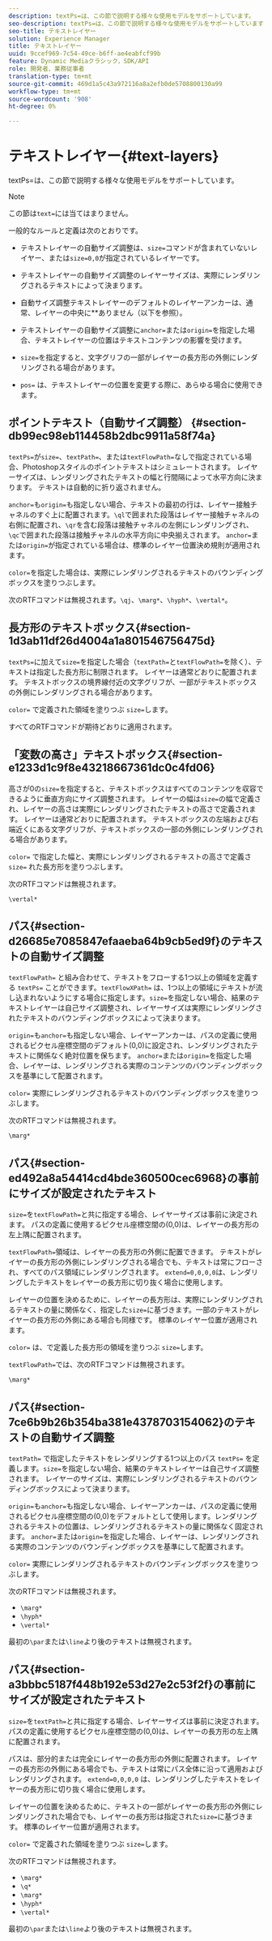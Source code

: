 ```yaml
---
description: textPs=は、この節で説明する様々な使用モデルをサポートしています。
seo-description: textPs=は、この節で説明する様々な使用モデルをサポートしています。
seo-title: テキストレイヤー
solution: Experience Manager
title: テキストレイヤー
uuid: 9ccef969-7c54-49ce-b6ff-ae4eabfcf99b
feature: Dynamic Mediaクラシック，SDK/API
role: 開発者、業務従事者
translation-type: tm+mt
source-git-commit: 469d1a5c43a972116a8a2efb0de5708800130a99
workflow-type: tm+mt
source-wordcount: '908'
ht-degree: 0%

---
```



# テキストレイヤー{#text-layers}

textPs=は、この節で説明する様々な使用モデルをサポートしています。

>[!NOTE]
>
>この節は`text=`には当てはまりません。

一般的なルールと定義は次のとおりです。

* テキストレイヤーの自動サイズ調整は、`size=`コマンドが含まれていないレイヤー、または`size=0,0`が指定されているレイヤーです。

* テキストレイヤーの自動サイズ調整のレイヤーサイズは、実際にレンダリングされるテキストによって決まります。
* 自動サイズ調整テキストレイヤーのデフォルトのレイヤーアンカーは、通常、レイヤーの中央に&#x200B;**&#x200B;ありません（以下を参照）。
* テキストレイヤーの自動サイズ調整に`anchor=`または`origin=`を指定した場合、テキストレイヤーの位置はテキストコンテンツの影響を受けます。

* `size=`を指定すると、文字グリフの一部がレイヤーの長方形の外側にレンダリングされる場合があります。
* `pos=` は、テキストレイヤーの位置を変更する際に、あらゆる場合に使用できます。

## ポイントテキスト（自動サイズ調整） {#section-db99ec98eb114458b2dbc9911a58f74a}

`textPs=`が`size=`、`textPath=`、または`textFlowPath=`なしで指定されている場合、Photoshopスタイルのポイントテキストはシミュレートされます。 レイヤーサイズは、レンダリングされたテキストの幅と行間隔によって水平方向に決まります。 テキストは自動的に折り返されません。

`anchor=`も`origin=`も指定しない場合、テキストの最初の行は、レイヤー接触チャネルのすぐ上に配置されます。`\ql`で囲まれた段落はレイヤー接触チャネルの右側に配置され、`\qr`を含む段落は接触チャネルの左側にレンダリングされ、`\qc`で囲まれた段落は接触チャネルの水平方向に中央揃えされます。 `anchor=`または`origin=`が指定されている場合は、標準のレイヤー位置決め規則が適用されます。

`color=`を指定した場合は、実際にレンダリングされるテキストのバウンディングボックスを塗りつぶします。

次のRTFコマンドは無視されます。`\qj`、`\marg*`、`\hyph*`、`\vertal*`。

## 長方形のテキストボックス{#section-1d3ab11df26d4004a1a801546756475d}

`textPs=`に加えて`size=`を指定した場合（`textPath=`と`textFlowPath=`を除く）、テキストは指定した長方形に制限されます。 レイヤーは通常どおりに配置されます。 テキストボックスの境界線付近の文字グリフが、一部がテキストボックスの外側にレンダリングされる場合があります。

`color=` で定義された領域を塗りつぶ `size=`します。

すべてのRTFコマンドが期待どおりに適用されます。

## 「変数の高さ」テキストボックス{#section-e1233d1c9f8e43218667361dc0c4fd06}

高さが0の`size=`を指定すると、テキストボックスはすべてのコンテンツを収容できるように垂直方向にサイズ調整されます。 レイヤーの幅は`size=`の幅で定義され、レイヤーの高さは実際にレンダリングされたテキストの高さで定義されます。 レイヤーは通常どおりに配置されます。 テキストボックスの左端および右端近くにある文字グリフが、テキストボックスの一部の外側にレンダリングされる場合があります。

`color=` で指定した幅と、実際にレンダリングされるテキストの高さで定義さ `size=` れた長方形を塗りつぶします。

次のRTFコマンドは無視されます。

`\vertal*`

## パス{#section-d26685e7085847efaaeba64b9cb5ed9f}のテキストの自動サイズ調整

`textFlowPath=` と組み合わせて、テキストをフローする1つ以上の領域を定義する `textPs=` ことができます。`textFlowXPath=` は、1つ以上の領域にテキストが流し込まれないようにする場合に指定します。`size=`を指定しない場合、結果のテキストレイヤーは自己サイズ調整され、レイヤーサイズは実際にレンダリングされたテキストのバウンディングボックスによって決まります。

`origin=`も`anchor=`も指定しない場合、レイヤーアンカーは、パスの定義に使用されるピクセル座標空間のデフォルト(0,0)に設定され、レンダリングされたテキストに関係なく絶対位置を保ちます。 `anchor=`または`origin=`を指定した場合、レイヤーは、レンダリングされる実際のコンテンツのバウンディングボックスを基準にして配置されます。

`color=` 実際にレンダリングされるテキストのバウンディングボックスを塗りつぶします。

次のRTFコマンドは無視されます。

`\marg*`

## パス{#section-ed492a8a54414cd4bde360500cec6968}の事前にサイズが設定されたテキスト

`size=`を`textFlowPath=`と共に指定する場合、レイヤーサイズは事前に決定されます。 パスの定義に使用するピクセル座標空間の(0,0)は、レイヤーの長方形の左上隅に配置されます。

`textFlowPath=`領域は、レイヤーの長方形の外側に配置できます。 テキストがレイヤーの長方形の外側にレンダリングされる場合でも、テキストは常にフローされ、すべてのパス領域にレンダリングされます。 `extend=0,0,0,0`は、レンダリングしたテキストをレイヤーの長方形に切り抜く場合に使用します。

レイヤーの位置を決めるために、レイヤーの長方形は、実際にレンダリングされるテキストの量に関係なく、指定した`size=`に基づきます。一部のテキストがレイヤーの長方形の外側にある場合も同様です。 標準のレイヤー位置が適用されます。

`color=` は、で定義した長方形の領域を塗りつぶ `size=`します。

`textFlowPath=`では、次のRTFコマンドは無視されます。

`\marg*`

## パス{#section-7ce6b9b26b354ba381e4378703154062}のテキストの自動サイズ調整

`textPath=` で指定したテキストをレンダリングする1つ以上のパス `textPs=` を定義します。`size=`を指定しない場合、結果のテキストレイヤーは自己サイズ調整されます。 レイヤーのサイズは、実際にレンダリングされるテキストのバウンディングボックスによって決まります。

`origin=`も`anchor=`も指定しない場合、レイヤーアンカーは、パスの定義に使用されるピクセル座標空間の(0,0)をデフォルトとして使用します。レンダリングされるテキストの位置は、レンダリングされるテキストの量に関係なく固定されます。 `anchor=`または`origin=`を指定した場合、レイヤーは、レンダリングされる実際のコンテンツのバウンディングボックスを基準にして配置されます。

`color=` 実際にレンダリングされるテキストのバウンディングボックスを塗りつぶします。

次のRTFコマンドは無視されます。

* `\marg*`
* `\hyph*`
* `\vertal*`

最初の`\par`または`\line`より後のテキストは無視されます。

## パス{#section-a3bbbc5187f448b192e53d27e2c53f2f}の事前にサイズが設定されたテキスト

`size=`を`textPath=`と共に指定する場合、レイヤーサイズは事前に決定されます。 パスの定義に使用するピクセル座標空間の(0,0)は、レイヤーの長方形の左上隅に配置されます。

パスは、部分的または完全にレイヤーの長方形の外側に配置されます。 レイヤーの長方形の外側にある場合でも、テキストは常にパス全体に沿って適用およびレンダリングされます。 `extend=0,0,0,0` は、レンダリングしたテキストをレイヤーの長方形に切り抜く場合に使用します。

レイヤーの位置を決めるために、テキストの一部がレイヤーの長方形の外側にレンダリングされた場合でも、レイヤーの長方形は指定された`size=`に基づきます。 標準のレイヤー位置が適用されます。

`color=` で定義された領域を塗りつぶ `size=`します。

次のRTFコマンドは無視されます。

* `\marg*`
* `\q*`
* `\marg*`
* `\hyph*`
* `\vertal*`

最初の`\par`または`\line`より後のテキストは無視されます。
